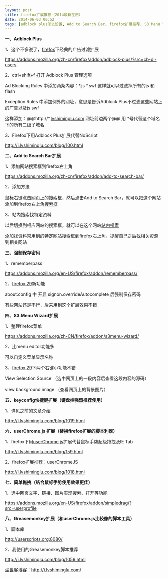 ```yaml
---
layout: post
title: firefox扩展推荐（2014最新在用）
date: 2014-06-03 00:52
tags: [adblock plus怎么设置, Add to Search Bar, firefox扩展推荐, S3.Menu Wizard, 火狐浏览器教程, 电脑网络]
---
```

<strong>一、Adblock Plus</strong>

1、这个不多说了，<a href="http://i.lvshiminglu.com/tag/firefox">firefox</a>下经典的广告过滤扩展

<a href="https://addons.mozilla.org/zh-cn/firefox/addon/adblock-plus/?src=cb-dl-users">https://addons.mozilla.org/zh-cn/firefox/addon/adblock-plus/?src=cb-dl-users</a>

2、ctrl+shift+f 打开 Adblock Plus 管理选项

Ad Blocking Rules 中添加两条内容：*.js *.swf 这样就可以过滤掉所有的js 和flash

Exception Rules 中添加例外的网址，意思是告诉Adblock Plus不过滤这些网站上的广告以及js swf

这样添加：@@http://*.<a href="http://www.lvshiminglu.com/" target="_blank">lvshiminglu.com</a> 网址前边两个@@ 用 *号代替这个域名下的所有二级子域名

3、Firefox下用Adblock Plus扩展代替NoScript

<a href="http://i.lvshiminglu.com/blog/100.html" target="_blank">http://i.lvshiminglu.com/blog/100.html</a>

<strong>二、Add to Search Bar扩展</strong>

1、添加网站搜索框到firefox右上角

<a href="https://addons.mozilla.org/zh-cn/firefox/addon/add-to-search-bar/" target="_blank">https://addons.mozilla.org/zh-cn/firefox/addon/add-to-search-bar/</a>

2、添加方法

鼠标右键点击网页上的搜索框，然后点击Add to Search Bar，就可以把这个网站添加到firefox右上角<a title="折腾firefox右上角搜索框" href="http://i.lvshiminglu.com/blog/791.html" target="_blank">搜索框</a>

3、站内搜索找特定资料

以后切换到相应网站的搜索框，就可以在这个网站<a title="firefox下google工具条(google toolbar)站内搜索(site search)技巧" href="http://i.lvshiminglu.com/blog/423.html" target="_blank">站内搜索</a>

添加找资料常用到的特定网站搜索框到firefox右上角，提醒自己之后找相关资源到相关网站

<strong>三、强制保存密码</strong>

1、rememberpass

<a href="https://addons.mozilla.org/en-US/firefox/addon/rememberpass/" target="_blank">https://addons.mozilla.org/en-US/firefox/addon/rememberpass/</a>

2、<a title="从firefox 28.0升级到firefox 29.0.1" href="http://i.lvshiminglu.com/blog/1058.html" target="_blank">firefox 29</a>新功能

about:config 中 开启 signon.overrideAutocomplete 后强制保存密码

有些网站还是不行，后来用到这个扩展效果不错

<strong>四、S3.Menu Wizard扩展</strong>

1、整理firefox菜单

<a href="https://addons.mozilla.org/zh-CN/firefox/addon/s3menu-wizard/" target="_blank">https://addons.mozilla.org/zh-CN/firefox/addon/s3menu-wizard/</a>

2、比menu editor功能多

可以自定义菜单显示名称

3、<a title="从firefox 28.0升级到firefox 29.0.1" href="http://i.lvshiminglu.com/blog/1058.html" target="_blank">firefox 29</a>下两个右键小功能不错

View Selection Source （选中网页上的一段内容后查看这段内容的源码）

view background image （查看网页上的背景图片）

<strong>五、keyconfig快捷键扩展（键盘控强烈推荐使用）</strong>

1、详见之前的文章介绍

<a href="http://i.lvshiminglu.com/blog/1019.html" target="_blank">http://i.lvshiminglu.com/blog/1019.html</a>

<strong>六、userChrome.js 扩展（替换firefox扩展的脚本利器）</strong>

1、firefox下用<a title="firefox下用userChrome.js扩展代替鼠标手势超级拖拽及IE Tab" href="http://i.lvshiminglu.com/blog/159.html" target="_blank">userChrome.js</a>扩展代替鼠标手势超级拖拽及IE Tab

<a href="http://i.lvshiminglu.com/blog/159.html" target="_blank">http://i.lvshiminglu.com/blog/159.html</a>

2、firefox扩展推荐：userChromeJS

<a href="http://i.lvshiminglu.com/blog/1018.html" target="_blank">http://i.lvshiminglu.com/blog/1018.html</a>

<strong>七、简单拖拽（结合鼠标手势使用效果更佳）</strong>

1、选中网页文字、链接、图片实现搜索、打开等功能

<a href="https://addons.mozilla.org/en-US/firefox/addon/simpledrag/?src=userprofile" target="_blank">https://addons.mozilla.org/en-US/firefox/addon/simpledrag/?src=userprofile</a>

<strong>八、Greasemonkey扩展（和userChrome.js比较像的脚本工具）</strong>

1、脚本库

<a href="http://userscripts.org:8080/" target="_blank">http://userscripts.org:8080/</a>

2、我使用的Greasemonkey脚本推荐

<a href="http://i.lvshiminglu.com/blog/1059.html" target="_blank">http://i.lvshiminglu.com/blog/1059.html</a>

<a href="http://i.lvshiminglu.com/">尘世客博客</a>：<a href="http://i.lvshiminglu.com/">http://i.lvshiminglu.com/</a>

